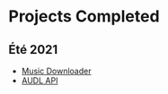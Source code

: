 # Projects Completed

## Été 2021

- [Music Downloader](https://github.com/yukikongju/Music-Downloader)
- [AUDL API](https://github.com/yukikongju/audl)
